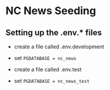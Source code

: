 # NC News Seeding

## Setting up the .env.* files

- create a file called .env.development
- set  `PGDATABASE = nc_news`

- create a file called .env.test
- set  `PGDATABASE = nc_news_test`
